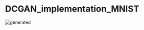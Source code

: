 # DCGAN_implementation_MNIST

![generated](https://github.com/aniketIISc/DCGAN_implementation_MNIST/assets/121351350/bc2d74a9-1f1d-4ebe-a3ab-2dc3032db39a)
